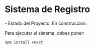 <h1> Sistema de Registro</h1>
- Estado del  Proyecto: En construccion.

Para ejecutar el sistema, debes poner:

```npm install react```

